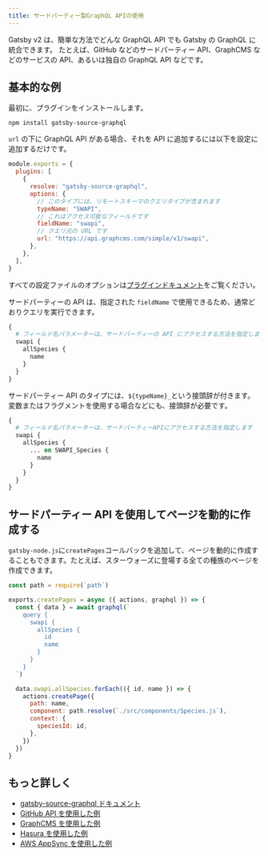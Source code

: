 ```yaml
---
title: サードパーティー製GraphQL APIの使用
---
```


Gatsby v2 は、簡単な方法でどんな GraphQL API でも Gatsby の GraphQL に統合できます。 たとえば、GitHub などのサードパーティー API、GraphCMS などのサービスの API、あるいは独自の GraphQL API などです。

## 基本的な例

最初に、プラグインをインストールします。

```shell
npm install gatsby-source-graphql
```

`url` の下に GraphQL API がある場合、それを API に追加するには以下を設定に追加するだけです。

```js:title=gatsby-config.js
module.exports = {
  plugins: [
    {
      resolve: "gatsby-source-graphql",
      options: {
        // このタイプには、リモートスキーマのクエリタイプが含まれます
        typeName: "SWAPI",
        // これはアクセス可能なフィールドです
        fieldName: "swapi",
        // クエリ元の URL です
        url: "https://api.graphcms.com/simple/v1/swapi",
      },
    },
  ],
}
```

すべての設定ファイルのオプションは[プラグインドキュメント](/packages/gatsby-source-graphql)をご覧ください。

サードパーティーの API は、指定された `fieldName` で使用できるため、通常どおりクエリを実行できます。

```graphql
{
  # フィールド名パラメーターは、サードパーティーの API にアクセスする方法を指定します
  swapi {
    allSpecies {
      name
    }
  }
}
```

サードパーティー API のタイプには、`${typeName}_`という接頭辞が付きます。変数またはフラグメントを使用する場合などにも、接頭辞が必要です。

```graphql
{
  # フィールド名パラメーターは、サードパーティーAPIにアクセスする方法を指定します
  swapi {
    allSpecies {
      ... on SWAPI_Species {
        name
      }
    }
  }
}
```

## サードパーティー API を使用してページを動的に作成する

`gatsby-node.js`に`createPages`コールバックを追加して、ページを動的に作成することもできます。たとえば、スターウォーズに登場する全ての種族のページを作成できます。

```js:title=gatsby-node.js
const path = require(`path`)

exports.createPages = async ({ actions, graphql }) => {
  const { data } = await graphql(`
    query {
      swapi {
        allSpecies {
          id
          name
        }
      }
    }
  `)

  data.swapi.allSpecies.forEach(({ id, name }) => {
    actions.createPage({
      path: name,
      component: path.resolve(`./src/components/Species.js`),
      context: {
        speciesId: id,
      },
    })
  })
}
```

## もっと詳しく

- [gatsby-source-graphql ドキュメント](/packages/gatsby-source-graphql)
- [GitHub API を使用した例](https://github.com/freiksenet/gatsby-github-displayer)
- [GraphCMS を使用した例](https://github.com/freiksenet/gatsby-graphcms)
- [Hasura を使用した例](https://github.com/hasura/graphql-engine/tree/master/community/sample-apps/gatsby-postgres-graphql)
- [AWS AppSync を使用した例](https://github.com/aws-samples/aws-appsync-gatsby-sample)
